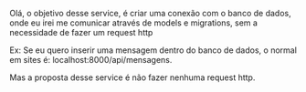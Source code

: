 Olá, o objetivo desse service, é criar uma conexão com o banco de dados, onde eu irei me comunicar através de models e migrations, sem a necessidade de fazer um request http

Ex: Se eu quero inserir uma mensagem dentro do banco de dados, o normal em sites é: localhost:8000/api/mensagens.

Mas a proposta desse service é não fazer nenhuma request http.